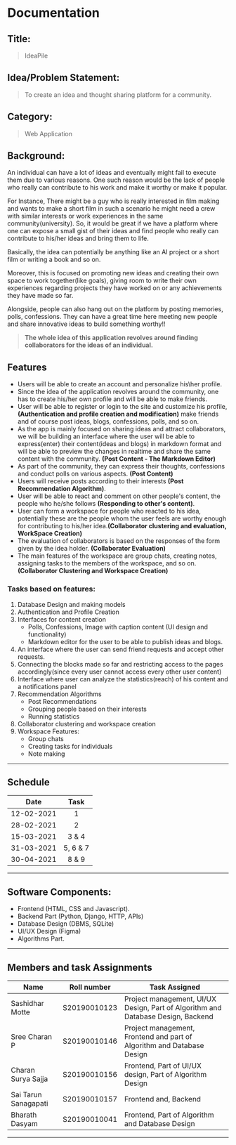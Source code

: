 # Documentation

## Title:
> IdeaPile

## Idea/Problem Statement:
>  To create an idea and thought sharing platform for a community.
## Category:
> Web Application

## Background:
   
   An individual can have a lot of ideas and eventually might fail to execute them due to various reasons. One such reason would be the lack of people who really can contribute to his work and make it worthy or make it popular.
   
   For Instance, There might be a guy who is really interested in film making and wants to make a short film in such a scenario he might need a crew with similar interests or work experiences in the same community(university).
   So, it would be great if we have a platform where one can expose a small gist of their ideas and find people who really can contribute to his/her ideas and bring them to life.
   
   Basically, the idea can potentially be anything like an AI project or a short film or writing a book and so on. 
		
   Moreover, this is focused on promoting new ideas and creating their own space to work together(like goals), giving room to write their own experiences regarding projects they have worked on or any achievements they have made so far.

   Alongside, people can also hang out on the platform by posting memories, polls, confessions. They can have a great time here meeting new people and share innovative ideas to build something worthy!! 
   
> **The whole idea of this application revolves around finding collaborators for the ideas of an individual.**
## Features

* Users will be able to create an account and personalize his\her profile.
* Since the idea of the application revolves around the community, one has to create his/her own profile and will be able to make friends.
* User will be able to register or login to the site and customize his profile, **(Authentication and profile creation and modification)** make friends and of course post ideas, blogs, confessions, polls, and so on.
* As the app is mainly focused on sharing ideas and attract collaborators, we will be building an interface where the user will be able to express(enter) their content(ideas and blogs) in markdown format and will be able to preview the changes in realtime and share the same content with the community. **(Post Content - The Markdown Editor)**
* As part of the community, they can express their thoughts, confessions and conduct polls on various aspects. **(Post Content)** 
* Users will receive posts according to their interests **(Post Recommendation Algorithm)**.
* User will be able to react and comment on other people's content, the people who he/she follows **(Responding to other's content)**. 
* User can form a workspace for people who reacted to his idea, potentially these are the people whom the user feels are worthy enough for contributing to his/her idea.**(Collaborator clustering and evaluation, WorkSpace Creation)**
* The evaluation of collaborators is based on the responses of the form given by the idea holder. **(Collaborator Evaluation)**
* The main features of the workspace are group chats, creating notes, assigning tasks to the members of the workspace, and so on. **(Collaborator Clustering and Workspace Creation)**

### Tasks based on features:
1. Database Design and making models
2. Authentication and Profile Creation
3. Interfaces for content creation
   - Polls, Confessions, Image with caption content (UI design and functionality)
   - Markdown editor for the user to be able to publish ideas and blogs.
4. An interface where the user can send friend requests and accept other requests.
5. Connecting the blocks made so far and restricting access to the pages accordingly(since every user cannot access every other user content)
6. Interface where user can analyze the statistics(reach) of his content and a notifications panel
7. Recommendation Algorithms
   - Post Recommendations
   - Grouping people based on their interests
   - Running statistics
8. Collaborator clustering and workspace creation
9. Workspace Features:
   - Group chats
   - Creating tasks for individuals
   - Note making

---

## Schedule

| Date |  Task |
|:-----:|:------:|
| 12-02-2021 | 1 |
|28-02-2021| 2|
| 15-03-2021 | 3 & 4 |
| 31-03-2021 | 5, 6 & 7 |
| 30-04-2021 | 8 & 9 |
---

## Software Components:
* Frontend (HTML, CSS and Javascript).
* Backend Part (Python, Django, HTTP, APIs)
* Database Design (DBMS, SQLite)
* UI/UX Design (Figma)
* Algorithms Part.

---
## Members and task Assignments

|Name| Roll number | Task Assigned |
|---|---|---|
|Sashidhar Motte | S20190010123| Project management, UI/UX Design, Part of Algorithm and Database Design, Backend |
|Sree Charan P| S20190010146| Project management, Frontend and part of Algorithm and Database Design |
|Charan Surya Sajja | S20190010156 | Frontend, Part of UI/UX design, Part of Algorithm Design |
|Sai Tarun Sanagapati| S20190010157 | Frontend and, Backend |
|Bharath Dasyam | S20190010041 | Frontend, Part of Algorithm and Database Design |

---